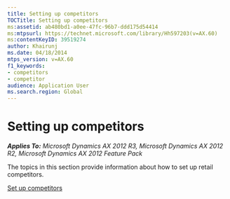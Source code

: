 ```yaml
---
title: Setting up competitors
TOCTitle: Setting up competitors
ms:assetid: ab480bd1-a0ee-47fc-96b7-ddd175d54414
ms:mtpsurl: https://technet.microsoft.com/library/Hh597203(v=AX.60)
ms:contentKeyID: 39519274
author: Khairunj
ms.date: 04/18/2014
mtps_version: v=AX.60
f1_keywords:
- competitors
- competitor
audience: Application User
ms.search.region: Global
---
```


# Setting up competitors 


_**Applies To:** Microsoft Dynamics AX 2012 R3, Microsoft Dynamics AX 2012 R2, Microsoft Dynamics AX 2012 Feature Pack_

The topics in this section provide information about how to set up retail competitors.

[Set up competitors](set-up-competitors.md)

  


